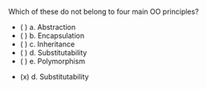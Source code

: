 <panel header=":lock::key: Which of these do not belong to four main OO principles?">

<panel header="%%Prerequisites%%" expandable expanded>
  <dynamic-panel src="../objects/abstraction/embed-inOtherContext.md" boilerplate header="OOP: Objects: Abstraction" />
  <dynamic-panel src="../objects/encapsulation/embed-inOtherContext.md" boilerplate header="OOP: Objects: Encapsulation" />
  <dynamic-panel src="../inheritance/what/embed-inOtherContext.md" boilerplate header="OOP: Inheritance: Basic" />
  <dynamic-panel src="../inheritance/substitutability/embed-inOtherContext.md" boilerplate header="OOP: Inheritance: Substitutability" />
  <dynamic-panel src="../polymorphism/introduction/embed-inOtherContext.md" boilerplate header="OOP: Polymorphism: Introduction" />
</panel>

<p/>

<question>
Which of these do not belong to four main OO principles?

- ( ) a. Abstraction
- ( ) b. Encapsulation
- ( ) c. Inheritance
- ( ) d. Substitutability
- ( ) e. Polymorphism


<div slot="answer">

- (x) d. Substitutability

</div>
</question>
</panel>
